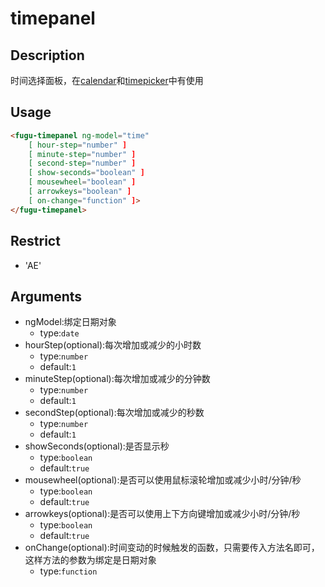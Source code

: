 # timepanel
## Description

时间选择面板，在<a ui-sref="app.api.calendar" href="../../calendar/docs/readme.md">calendar</a>和<a ui-sref="app.api.timepicker" href="../../timepicker/docs/readme.md">timepicker</a>中有使用

## Usage

``` html
<fugu-timepanel ng-model="time"
    [ hour-step="number" ]
    [ minute-step="number" ]
    [ second-step="number" ]
    [ show-seconds="boolean" ]
    [ mousewheel="boolean" ]
    [ arrowkeys="boolean" ]
    [ on-change="function" ]>
</fugu-timepanel>
```
## Restrict
- 'AE'

## Arguments
- ngModel:绑定日期对象
    - type:`date`
- hourStep(optional):每次增加或减少的小时数
    - type:`number`
    - default:`1`
- minuteStep(optional):每次增加或减少的分钟数
    - type:`number`
    - default:`1`
- secondStep(optional):每次增加或减少的秒数
    - type:`number`
    - default:`1`
- showSeconds(optional):是否显示秒
    - type:`boolean`
    - default:`true`
- mousewheel(optional):是否可以使用鼠标滚轮增加或减少小时/分钟/秒
    - type:`boolean`
    - default:`true`
- arrowkeys(optional):是否可以使用上下方向键增加或减少小时/分钟/秒
    - type:`boolean`
    - default:`true`
- onChange(optional):时间变动的时候触发的函数，只需要传入方法名即可，这样方法的参数为绑定是日期对象
    - type:`function`